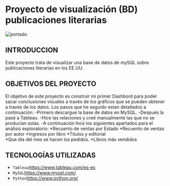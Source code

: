 #                     Proyecto de visualización (BD) publicaciones literarias
![portado](https://educacion30.b-cdn.net/wp-content/uploads/2020/05/477-1-1200x675.jpg.webp)

## INTRODUCCION

Este proyecto trata de visualizar una base de datos de mySQL sobre publicaciones literarias en los EE.UU.

## OBJETIVOS DEL PROYECTO


El objetivo de este proyecto es construir mi primer Dashbord para poder sacar conclusiones visuales a través de los gráficos que se pueden obtener a través de los datos.
Los pasos que he seguido estan detallados a continuación:
-Primero descargue la base de datos en MySQL.
-Después la pasé a Tableau.
-Hice las relaciones y creé manualmente las que no se producían solas.
-A continuación hice los siguientes apartados para el análisis exploratorio:
*Recuento de ventas por Estado
*Recuento de ventas por autor
*Ingresos por libro
*Titulos y editorial             
*Que dia del mes se hacen los pedidos.
*Libros más vendidos 


## TECNOLOGÍAS UTILIZADAS

- `Tableau`<https://www.tableau.com/es-es>
- `MySQL`https://www.mysql.com/
- `Python`https://www.python.org/